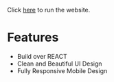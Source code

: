 Click [here](https://silver-meerkat-ae2bc5.netlify.app/) to run the website. 

# Features
 - Build over REACT
 - Clean and Beautiful UI Design
 - Fully Responsive Mobile Design
